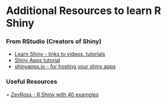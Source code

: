 # Additional Resources to learn R Shiny

### From RStudio (Creators of Shiny)
- [Learn Shiny - links to videos, tutorials](https://shiny.rstudio.com/tutorial/)
- [Shiny Apps tutorial](https://shiny.rstudio.com/gallery/)
- [shinyapps.io - for hosting your shiny apps](https://www.shinyapps.io/)

### Useful Resources
= [ZevRoss - R Shiny with 40 examples](http://zevross.com/blog/2016/04/19/r-powered-web-applications-with-shiny-a-tutorial-and-cheat-sheet-with-40-example-apps/)